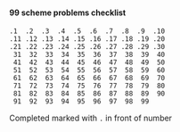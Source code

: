 #### 99 scheme problems checklist
```
.1  .2  .3  .4  .5  .6  .7  .8  .9  .10   
.11 .12 .13 .14 .15 .16 .17 .18 .19 .20   
.21 .22 .23 .24 .25 .26 .27 .28 .29 .30   
 31  32  33  34  35  36  37  38  39  40   
 41  42  43  44  45  46  47  48  49  50   
 51  52  53  54  55  56  57  58  59  60   
 61  62  63  64  65  66  67  68  69  70   
 71  72  73  74  75  76  77  78  79  80   
 81  82  83  84  85  86  87  88  89  90   
 91  92  93  94  95  96  97  98  99   
```

Completed marked with `.` in front of number

